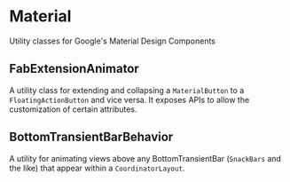 # Material

Utility classes for Google's Material Design Components

## FabExtensionAnimator

A utility class for extending and collapsing a ```MaterialButton``` to a ```FloatingActionButton``` and vice versa.
It exposes APIs to allow the customization of certain attributes.

## BottomTransientBarBehavior

A utility for animating views above any BottomTransientBar (```SnackBars``` and the like) that appear within a ```CoordinatorLayout```.


